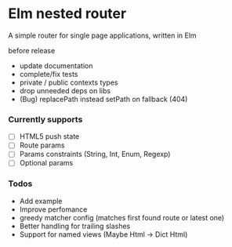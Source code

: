 # Elm nested router

A simple router for single page applications, written in Elm

before release
- update documentation
- complete/fix tests
- private / public contexts types
- drop unneeded deps on libs
- (Bug) replacePath instead setPath on fallback (404)

### Currently supports
- [ ] HTML5 push state
- [ ] Route params
- [ ] Params constraints (String, Int, Enum, Regexp)
- [ ] Optional params

### Todos
- Add example
- Improve perfomance
- greedy matcher config (matches first found route or latest one)
- Better handling for trailing slashes
- Support for named views (Maybe Html -> Dict Html)
